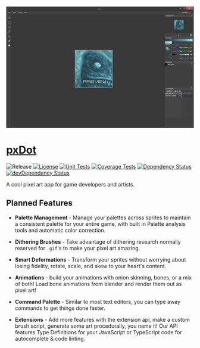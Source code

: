 [![Screenshot][website-img]][website-url]

# [pxDot](https://pxdot.com)

![Release][release-img]
[![License][license-img]][license-url]
[![Unit Tests][travis-img]][travis-url]
[![Coverage Tests][codecov-img]][codecov-url]
[![Dependency Status][david-img]][david-url]
[![devDependency Status][david-dev-img]][david-dev-url]

A cool pixel art app for game developers and artists. 

## Planned Features

- **Palette Management** - Manage your palettes across sprites to maintain a consistent palette for your entire game, with built in Palette analysis tools and automatic color correction.

- **Dithering Brushes** - Take advantage of dithering research normally reserved for `.gif`'s to make your pixel art amazing.

- **Smart Deformations** - Transform your sprites without worrying about losing fidelity, rotate, scale, and skew to your heart's content.

- **Animations** - build your animations with onion skinning, bones, or a mix of both! Load bone animations from blender and render them out as pixel art!

- **Command Palette** - Similar to most text editors, you can type away commands to get things done faster.

- **Extensions** - Add more features with the extension api, make a custom brush script, generate some art procedurally, you name it! Our API features Type Definitions for your JavaScript or TypeScript code for autocomplete & code linting.

[website-img]: docs/gallery/screenshot.png
[website-url]: http://pxdot.com
[release-img]: https://img.shields.io/badge/release-0.1.0-4dbfcc.svg?style=flat-square
[license-img]: http://img.shields.io/:license-mit-blue.svg?style=flat-square
[license-url]: https://opensource.org/licenses/MIT
[david-url]: https://david-dm.org/hyperfuse/pxdot?path=packages/pxdot
[david-img]: https://david-dm.org/hyperfuse/pxdot.svg?style=flat-square&path=packages/pxdot
[david-dev-url]: https://david-dm.org/hyperfuse/pxdot#info=devDependencies?path=packages/pxdot
[david-dev-img]: https://david-dm.org/hyperfuse/pxdot/dev-status.svg?style=flat-square&path=packages/pxdot
[travis-img]: https://img.shields.io/travis/hyperfuse/pxdot.svg?style=flat-square
[travis-url]:https://travis-ci.org/hyperfuse/pxdot
[codecov-img]:https://img.shields.io/codecov/c/github/hyperfuse/pxdot.svg?style=flat-square
[codecov-url]: https://codecov.io/gh/hyperfuse/pxdot
